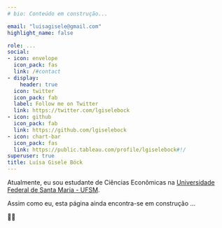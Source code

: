```yaml
---
# bio: Conteúdo em construção...

email: "luisagisele@gmail.com"
highlight_name: false

role: ...
social:
- icon: envelope
  icon_pack: fas
  link: /#contact
- display:
    header: true
  icon: twitter
  icon_pack: fab
  label: Follow me on Twitter
  link: https://twitter.com/lgiselebock
- icon: github
  icon_pack: fab
  link: https://github.com/lgiselebock
- icon: chart-bar
  icon_pack: fas
  link: https://public.tableau.com/profile/lgiselebock#!/
superuser: true
title: Luísa Gisele Böck
---
```


Atualmente, eu sou estudante de Ciências Econômicas na [Universidade Federal de Santa Maria - UFSM](https://www.ufsm.br). 

Assim como eu, esta página ainda encontra-se em construção ... 

👷‍♀️


<!-- 
{{< icon name="download" pack="fas" >}} Download my {{< staticref "media/demo_resume.pdf" "newtab" >}}resumé{{< /staticref >}}.
-->
